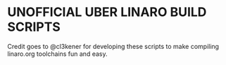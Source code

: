 UNOFFICIAL UBER LINARO BUILD SCRIPTS
===========
Credit goes to @cl3kener for developing these scripts to make compiling linaro.org toolchains fun and easy.
